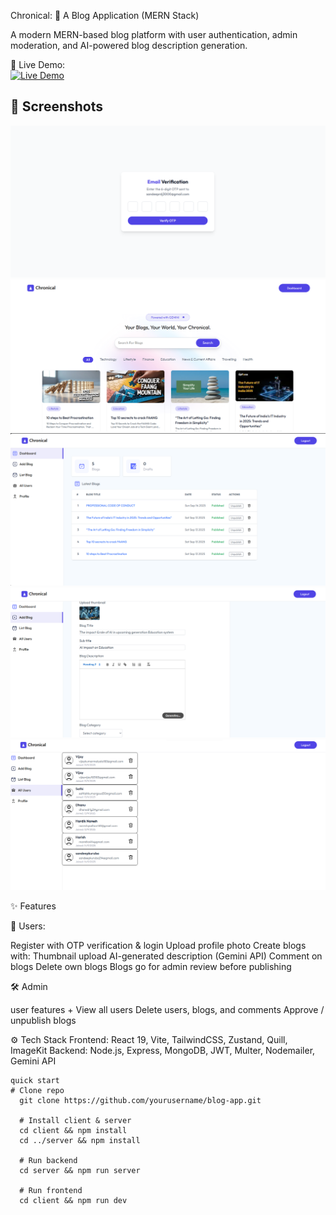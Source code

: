 Chronical: 📝 A Blog Application (MERN Stack)

A modern MERN-based blog platform with user authentication, admin moderation, and AI-powered blog description generation.

🚀 Live Demo:  
              [![Live Demo](https://img.shields.io/badge/Live_Demo-Vercel-blue?style=for-the-badge&logo=vercel)](https://chronical-gjy2.vercel.app)


## 📸 Screenshots
  ![verification Screenshot](./screenshots/1.png)
  ![Home Screenshot](./screenshots/2.png)
  ![Dashboard Screenshot](./screenshots/3.png)
  ![Adding(Generating Screenshot](./screenshots/4.png)
  ![Allusers Screenshot](./screenshots/5.png)


✨ Features

👤 Users:

  Register with OTP verification & login
  Upload profile photo
  Create blogs with:
  Thumbnail upload
  AI-generated description (Gemini API)
  Comment on blogs
  Delete own blogs
  Blogs go for admin review before publishing

🛠️ Admin

user features +
View all users
Delete users, blogs, and comments
Approve / unpublish blogs

⚙️ Tech Stack
Frontend: React 19, Vite, TailwindCSS, Zustand, Quill, ImageKit
Backend: Node.js, Express, MongoDB, JWT, Multer, Nodemailer, Gemini API


```
quick start
# Clone repo
  git clone https://github.com/yourusername/blog-app.git
  
  # Install client & server
  cd client && npm install
  cd ../server && npm install
  
  # Run backend
  cd server && npm run server
  
  # Run frontend
  cd client && npm run dev
  
  

